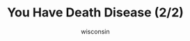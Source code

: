 ---
media: "images/rounds/round_1/death_disease_2.png"
media_type: image
title: You Have Death Disease (2/2)
author: wisconsin
desc: Uh oh.
---
